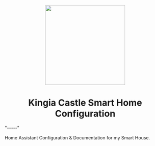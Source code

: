 <p align="center">
  <img src="https://github.com/JamesMcCarthy79/Home-Assistant-Config/blob/master/HA%20Pics/Kingia%20Castle.png" width="250"/>
</p>

<h1 align="center">Kingia Castle Smart Home Configuration</h1>
"-----"

Home Assistant Configuration &amp; Documentation for my Smart House.
